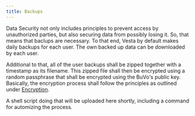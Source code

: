 ```yaml
---
title: Backups
---
```


Data Security not only includes principles to prevent access by unauthorized parties, but also securing data from possibly losing it. So, that means that baclups are necessary. To that end, Vesta by default makes daily backups for each user. The own backed up data can be downloaded by each user.

Additional to that, all of the user backups shall be zipped together with a timestamp as its filename. This zipped file shall then be encrypted using a random passphrase that shall be encrypted using the BuVo's public key. Basically, the encryption process shall follow the principles as outlined under [Encryption](../encryption).

A shell script doing that will be uploaded here shortly, including a command for automizing the process.